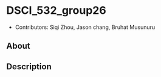 # DSCI_532_group26

- Contributors: Siqi Zhou, Jason chang, Bruhat Musunuru

## About

## Description